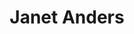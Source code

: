 ---
# Display name
title: Janet Anders
weight: 5

# Is this the primary user of the site?
superuser: false

role:

# Organizations/Affiliations
organizations:
  - name: University of Exeter

social:
  - icon: globe
    icon_pack: fas
    link: https://physics-astronomy.exeter.ac.uk/staff/ja343?sm=ja343
  - icon: envelope
    icon_pack: fas
    link: 'mailto:J.Anders@exeter.ac.uk'
  # - icon: twitter
  #   icon_pack: fab
  #   link: https://twitter.com/nicoleyh11
  - icon: google-scholar
    icon_pack: ai
    link: https://scholar.google.co.uk/citations?user=rUp1xnYAAAAJ&hl=en
  # - icon: github
  #   icon_pack: fab
  #   link: https://github.com/gcushen

# Organizational groups that you belong to (for People widget)
#   Set this to `[]` or comment out if you are not using People widget.
user_groups:
  - Speakers
  - Steering Committee
---